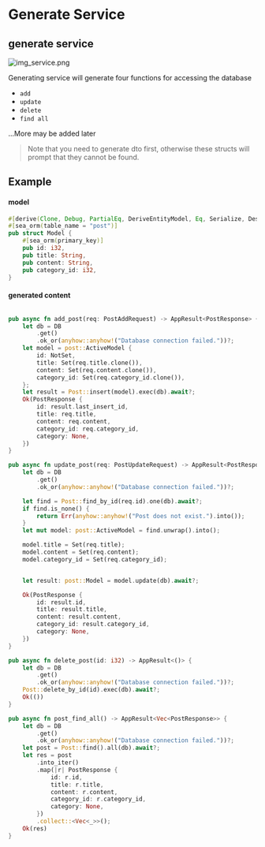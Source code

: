 # Generate Service

## generate service

![img_service.png](img_service.png)

Generating service will generate four functions for accessing the database

* `add`
* `update`
* `delete`
* `find all`

...More may be added later

> Note that you need to generate dto first, otherwise these structs will prompt that they cannot be found.

## Example

#### model

```Rust
#[derive(Clone, Debug, PartialEq, DeriveEntityModel, Eq, Serialize, Deserialize)]
#[sea_orm(table_name = "post")]
pub struct Model {
    #[sea_orm(primary_key)]
    pub id: i32,
    pub title: String,
    pub content: String,
    pub category_id: i32,
}
```

#### generated content

```Rust

pub async fn add_post(req: PostAddRequest) -> AppResult<PostResponse> {
    let db = DB
        .get()
        .ok_or(anyhow::anyhow!("Database connection failed."))?;
    let model = post::ActiveModel {
        id: NotSet,
        title: Set(req.title.clone()),
        content: Set(req.content.clone()),
        category_id: Set(req.category_id.clone()),
    };
    let result = Post::insert(model).exec(db).await?;
    Ok(PostResponse {
        id: result.last_insert_id,
        title: req.title,
        content: req.content,
        category_id: req.category_id,
        category: None,
    })
}

pub async fn update_post(req: PostUpdateRequest) -> AppResult<PostResponse> {
    let db = DB
        .get()
        .ok_or(anyhow::anyhow!("Database connection failed."))?;

    let find = Post::find_by_id(req.id).one(db).await?;
    if find.is_none() {
        return Err(anyhow::anyhow!("Post does not exist.").into());
    }
    let mut model: post::ActiveModel = find.unwrap().into();

    model.title = Set(req.title);
    model.content = Set(req.content);
    model.category_id = Set(req.category_id);


    let result: post::Model = model.update(db).await?;

    Ok(PostResponse {
        id: result.id,
        title: result.title,
        content: result.content,
        category_id: result.category_id,
        category: None,
    })
}

pub async fn delete_post(id: i32) -> AppResult<()> {
    let db = DB
        .get()
        .ok_or(anyhow::anyhow!("Database connection failed."))?;
    Post::delete_by_id(id).exec(db).await?;
    Ok(())
}

pub async fn post_find_all() -> AppResult<Vec<PostResponse>> {
    let db = DB
        .get()
        .ok_or(anyhow::anyhow!("Database connection failed."))?;
    let post = Post::find().all(db).await?;
    let res = post
        .into_iter()
        .map(|r| PostResponse {
            id: r.id,
            title: r.title,
            content: r.content,
            category_id: r.category_id,
            category: None,
        })
        .collect::<Vec<_>>();
    Ok(res)
}

```